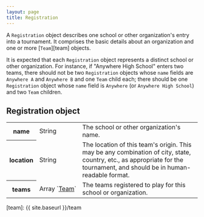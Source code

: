 ```yaml
---
layout: page
title: Registration
---
```

A `Registration` object describes one school or other organization's entry into a tournament. It comprises the basic details about an organization and one or more [`Team`][team] objects.

It is expected that each `Registration` object represents a distinct school or other organization. For instance, if "Anywhere High School" enters two teams, there should not be two `Registration` objects whose `name` fields are `Anywhere A` and `Anywhere B` and one `Team` child each; there should be one `Registration` object whose `name` field is `Anywhere` (or `Anywhere High School`) and two `Team` children.

## Registration object

<table class="fields"><tbody>
  <tr class="required">
    <th>name</th>
    <td class="type">String</td>
    <td>The school or other organization's name.</td>
  </tr>
  <tr class="optional">
    <th>location</th>
    <td class="type">String</td>
    <td>The location of this team's origin. This may be any combination of city, state, country, etc., as appropriate for the tournament, and should be in human-readable format.</td>
  </tr>
  <tr class="required">
    <th>teams</th>
    <td class="type">Array&nbsp;`<a href="{{ site.baseurl }}/team">Team</a>`</td>
    <td>The teams registered to play for this school or organization.</td>
  </tr>
</tbody></table>

[team]: {{ site.baseurl }}/team
